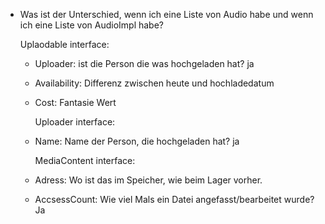 - Was ist der Unterschied, wenn ich eine Liste von Audio habe und wenn
ich eine Liste von AudioImpl habe?





    Uplaodable interface:

  - Uploader: ist die Person die was hochgeladen hat? ja
  - Availability: Differenz zwischen heute und hochladedatum
  - Cost: Fantasie Wert

    
    Uploader interface:
  - Name: Name der Person, die hochgeladen hat? ja


    MediaContent interface:
  - Adress: Wo ist das im Speicher, wie beim Lager vorher.
  - AccsessCount: Wie viel Mals ein Datei angefasst/bearbeitet wurde? Ja
